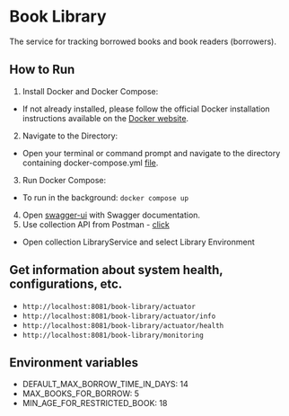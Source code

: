 # Book Library 
The service for tracking borrowed books and book readers (borrowers).
## How to Run
1. Install Docker and Docker Compose:
  - If not already installed, please follow the official Docker installation instructions available on the [Docker website](https://www.docker.com/get-started/).
2. Navigate to the Directory:
  - Open your terminal or command prompt and navigate to the directory containing docker-compose.yml [file](https://github.com/vr242kj/Library/blob/master/docker-compose.yml).
3. Run Docker Compose:
  - To run in the background: ```docker compose up```
4. Open [swagger-ui](http://localhost:8081/book-library/swagger-ui/index.html) with Swagger documentation.
5. Use collection API from Postman - [click](https://elements.getpostman.com/redirect?entityId=15327265-6cc1306d-08ea-4510-a587-9edaa09d0a57&entityType=collection)
  - Open collection LibraryService and select Library Environment
## Get information about system health, configurations, etc.
- ```http://localhost:8081/book-library/actuator```
- ```http://localhost:8081/book-library/actuator/info```
- ```http://localhost:8081/book-library/actuator/health```
- ```http://localhost:8081/book-library/monitoring```
## Environment variables
- DEFAULT_MAX_BORROW_TIME_IN_DAYS: 14
- MAX_BOOKS_FOR_BORROW: 5
- MIN_AGE_FOR_RESTRICTED_BOOK: 18
